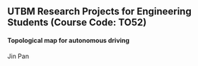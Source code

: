 ## UTBM Research Projects for Engineering Students (Course Code: TO52)

#### Topological map for autonomous driving

Jin Pan
